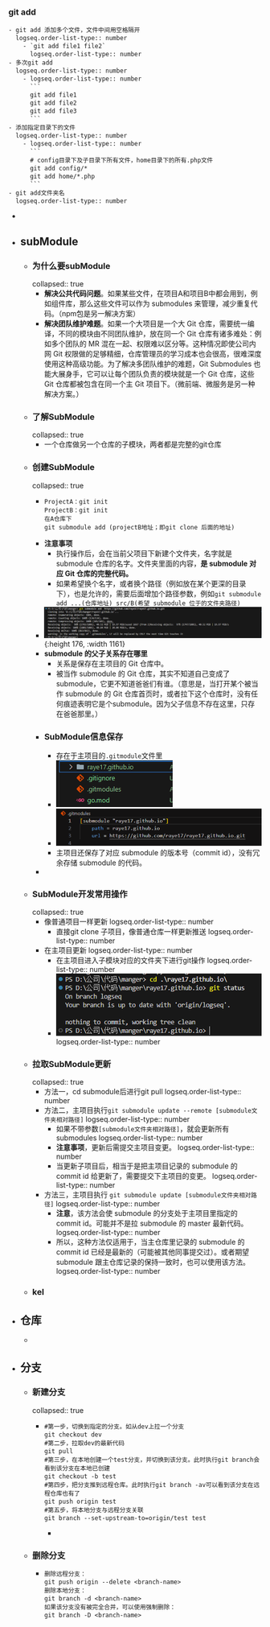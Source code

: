 ### git add
	- git add 添加多个文件，文件中间用空格隔开
	  logseq.order-list-type:: number
		- `git add file1 file2`
		  logseq.order-list-type:: number
	- 多次git add
	  logseq.order-list-type:: number
		- logseq.order-list-type:: number
		  ```
		  git add file1
		  git add file2
		  git add file3
		  ```
	- 添加指定目录下的文件
	  logseq.order-list-type:: number
		- logseq.order-list-type:: number
		  ```
		  # config目录下及子目录下所有文件，home目录下的所有.php文件
		  git add config/*
		  git add home/*.php
		  ```
	- git add文件夹名
	  logseq.order-list-type:: number
-
- ## subModule
	- ### 为什么要subModule
	  collapsed:: true
		- **解决公共代码问题**。如果某些文件，在项目A和项目B中都会用到，例如组件库，那么这些文件可以作为 submodules 来管理，减少重复代码。（npm包是另一解决方案）
		- **解决团队维护难题**。如果一个大项目是一个大 Git 仓库，需要统一编译，不同的模块由不同团队维护，放在同一个 Git 仓库有诸多难处：例如多个团队的 MR 混在一起、权限难以区分等。这种情况即使公司内网 Git 权限做的足够精细，仓库管理员的学习成本也会很高，很难深度使用这种高级功能。为了解决多团队维护的难题，Git Submodules 也能大展身手，它可以让每个团队负责的模块就是一个 Git 仓库，这些 Git 仓库都被包含在同一个主 Git 项目下。（微前端、微服务是另一种解决方案。）
	- ### 了解SubModule
	  collapsed:: true
		- 一个仓库做另一个仓库的子模块，两者都是完整的git仓库
	- ### 创建SubModule
	  collapsed:: true
		- ```
		  ProjectA：git init 
		  ProjectB：git init
		  在A仓库下 
		  git submodule add (projectB地址；即git clone 后面的地址)
		  ```
		- **注意事项**
			- 执行操作后，会在当前父项目下新建个文件夹，名字就是 submodule 仓库的名字。文件夹里面的内容，**是 submodule 对应 Git 仓库的完整代码。**
			- 如果希望换个名字，或者换个路径（例如放在某个更深的目录下），也是允许的，需要后面增加个路径参数，例如`git submodule add ...(仓库地址) src/B(希望 submodule 位于的文件夹路径)`
		- ![image.png](../assets/image_1737006079216_0.png){:height 176, :width 1161}
		- **submodule 的父子关系存在哪里**
			- 关系是保存在主项目的 Git 仓库中。
			- 被当作 submodule 的 Git 仓库，其实不知道自己变成了 submodule，它更不知道爸爸们有谁。（意思是，当打开某个被当作 submodule 的 Git 仓库首页时，或者拉下这个仓库时，没有任何痕迹表明它是个submodule。因为父子信息不存在这里，只存在爸爸那里。）
		- ### SubModule信息保存
			- 存在于主项目的`.gitmodule`文件里
			- ![image.png](../assets/image_1737006103058_0.png)
			- ![image.png](../assets/image_1737006178419_0.png)
			- 主项目还保存了对应 submodule 的版本号（commit id），没有冗余存储 submodule 的代码。
		-
	- ### SubModule开发常用操作
	  collapsed:: true
		- 像普通项目一样更新
		  logseq.order-list-type:: number
			- 直接git clone 子项目，像普通仓库一样更新推送
			  logseq.order-list-type:: number
		- 在主项目更新
		  logseq.order-list-type:: number
			- 在主项目进入子模块对应的文件夹下进行git操作
			  logseq.order-list-type:: number
			- ![image.png](../assets/image_1737006414143_0.png)
			  logseq.order-list-type:: number
	- ### 拉取SubModule更新
	  collapsed:: true
		- 方法一，cd submodule后进行git pull
		  logseq.order-list-type:: number
		- 方法二，主项目执行`git submodule update --remote [submodule文件夹相对路径]`
		  logseq.order-list-type:: number
			- 如果不带参数`[submodule文件夹相对路径]`，就会更新所有 submodules
			  logseq.order-list-type:: number
			- **注意事项**，更新后需提交主项目变更。
			  logseq.order-list-type:: number
			- 当更新子项目后，相当于是把主项目记录的 submodule 的 commit id 给更新了，需要提交下主项目的变更。
			  logseq.order-list-type:: number
		- 方法三，主项目执行  `git submodule update [submodule文件夹相对路径]`
		  logseq.order-list-type:: number
			- **注意**，该方法会使 submodule 的分支处于主项目里指定的 commit id。可能并不是拉 submodule 的 master 最新代码。
			  logseq.order-list-type:: number
			- 所以，这种方法仅适用于，当主仓库里记录的 submodule 的 commit id 已经是最新的（可能被其他同事提交过）。或者期望 submodule 跟主仓库记录的保持一致时，也可以使用该方法。
			  logseq.order-list-type:: number
	- ### kel
- ## 仓库
	-
- ## 分支
	- ### 新建分支
	  collapsed:: true
		- ```
		  #第一步，切换到指定的分支。如从dev上拉一个分支
		  git checkout dev 
		  #第二步，拉取dev的最新代码
		  git pull
		  #第三步，在本地创建一个test分支，并切换到该分支。此时执行git branch会看到该分支在本地已创建
		  git checkout -b test 
		  #第四步，把分支推到远程仓库。此时执行git branch -av可以看到该分支在远程仓库也有了
		  git push origin test
		  #第五步，将本地分支与远程分支关联
		  git branch --set-upstream-to=origin/test test
		  ```
			-
	- ### 删除分支
		- ```
		  删除远程分支：
		  git push origin --delete <branch-name>
		  删除本地分支：
		  git branch -d <branch-name>
		  如果该分支没有被完全合并，可以使用强制删除：
		  git branch -D <branch-name>
		  ```